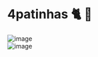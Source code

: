 # 4patinhas 🐈 🐶
![image](https://user-images.githubusercontent.com/48540484/99196850-9fbfd580-276d-11eb-97ca-d140427ec364.png)
<br>
![image](https://user-images.githubusercontent.com/48540484/99196877-bfef9480-276d-11eb-98ab-ce0345bd41f7.png)
